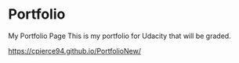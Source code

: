 # Portfolio
My Portfolio Page
This is my portfolio for Udacity that will be graded. 

https://cpierce94.github.io/PortfolioNew/
